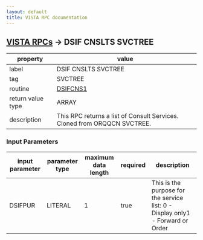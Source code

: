 ```yaml
---
layout: default
title: VISTA RPC documentation
---
```




## [VISTA RPCs](TableOfContent.md) &#8594; DSIF CNSLTS SVCTREE 

 property | value 
--- | --- 
 label | DSIF CNSLTS SVCTREE
 tag | SVCTREE
 routine | [DSIFCNS1](http://code.osehra.org/dox/Routine_DSIFCNS1_source.html)
 return value type | ARRAY
 description | This RPC returns a list of Consult Services. Cloned from ORQQCN SVCTREE.

### Input Parameters

| input parameter | parameter type | maximum data length | required | description | 
| --- | --- | --- | --- | --- | 
| DSIFPUR | LITERAL | 1 | true | This is the purpose for the service list: 0 - Display only1 - Forward or Order | 
